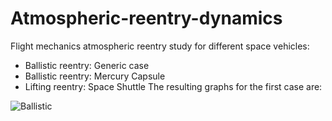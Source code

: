 # Atmospheric-reentry-dynamics
Flight mechanics atmospheric reentry study for different space vehicles:
* Ballistic reentry: Generic case
* Ballistic reentry: Mercury Capsule
* Lifting reentry: Space Shuttle
The resulting graphs for the first case are:

![Ballistic](https://user-images.githubusercontent.com/71126768/111178073-17caca80-85ab-11eb-9862-4ef8e650926c.png)
